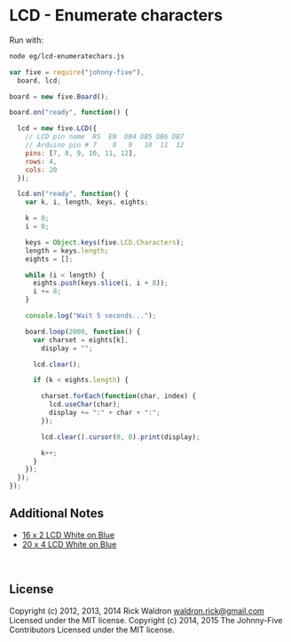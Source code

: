 <!--remove-start-->

# LCD - Enumerate characters



Run with:
```bash
node eg/lcd-enumeratechars.js
```

<!--remove-end-->

```javascript
var five = require("johnny-five"),
  board, lcd;

board = new five.Board();

board.on("ready", function() {

  lcd = new five.LCD({
    // LCD pin name  RS  EN  DB4 DB5 DB6 DB7
    // Arduino pin # 7    8   9   10  11  12
    pins: [7, 8, 9, 10, 11, 12],
    rows: 4,
    cols: 20
  });

  lcd.on("ready", function() {
    var k, i, length, keys, eights;

    k = 0;
    i = 0;

    keys = Object.keys(five.LCD.Characters);
    length = keys.length;
    eights = [];

    while (i < length) {
      eights.push(keys.slice(i, i + 8));
      i += 8;
    }

    console.log("Wait 5 seconds...");

    board.loop(2000, function() {
      var charset = eights[k],
        display = "";

      lcd.clear();

      if (k < eights.length) {

        charset.forEach(function(char, index) {
          lcd.useChar(char);
          display += ":" + char + ":";
        });

        lcd.clear().cursor(0, 0).print(display);

        k++;
      }
    });
  });
});


```







## Additional Notes

- [16 x 2 LCD White on Blue](http://www.hacktronics.com/LCDs/16-x-2-LCD-White-on-Blue/flypage.tpl.html)
- [20 x 4 LCD White on Blue](http://www.hacktronics.com/LCDs/20-x-4-LCD-White-on-Blue/flypage.tpl.html)



&nbsp;

<!--remove-start-->

## License
Copyright (c) 2012, 2013, 2014 Rick Waldron <waldron.rick@gmail.com>
Licensed under the MIT license.
Copyright (c) 2014, 2015 The Johnny-Five Contributors
Licensed under the MIT license.

<!--remove-end-->
